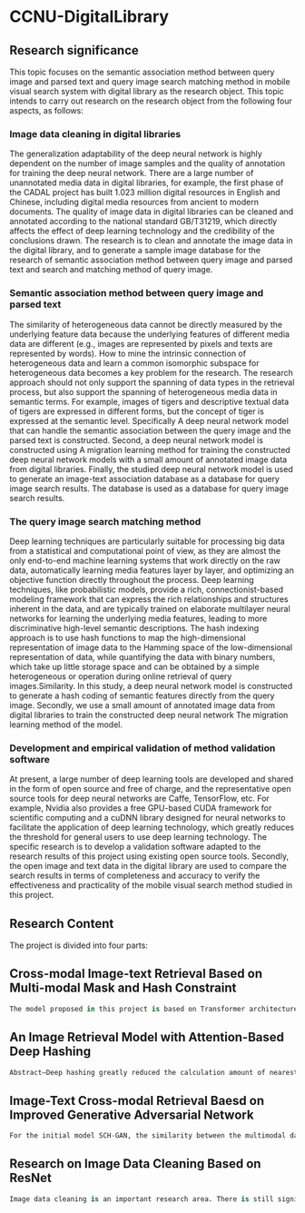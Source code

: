 # CCNU-DigitalLibrary

## Research significance

This topic focuses on the semantic association method between query image and parsed text and query image search matching method in mobile visual search system with digital library as the research object. This topic intends to carry out research on the research object from the following four aspects, as follows:

### **Image data cleaning in digital libraries**

The generalization adaptability of the deep neural network is highly dependent on the number of image samples and the quality of annotation for training the deep neural network. There are a large number of unannotated media data in digital libraries, for example, the first phase of the CADAL project has built 1.023 million digital resources in English and Chinese, including digital media resources from ancient to modern documents. The quality of image data in digital libraries can be cleaned and annotated according to the national standard GB/T31219, which directly affects the effect of deep learning technology and the credibility of the conclusions drawn. The research is to clean and annotate the image data in the digital library, and to generate a sample image database for the research of semantic association method between query image and parsed text and search and matching method of query image.

### **Semantic association method between query image and parsed text**

The similarity of heterogeneous data cannot be directly measured by the underlying feature data because the underlying features of different media data are different (e.g., images are represented by pixels and texts are represented by words). How to mine the intrinsic connection of heterogeneous data and learn a common isomorphic subspace for heterogeneous data becomes a key problem for the research. The research approach should not only support the spanning of data types in the retrieval process, but also support the spanning of heterogeneous media data in semantic terms. For example, images of tigers and descriptive textual data of tigers are expressed in different forms, but the concept of tiger is expressed at the semantic level. Specifically A deep neural network model that can handle the semantic association between the query image and the parsed text is constructed. Second, a deep neural network model is constructed using A migration learning method for training the constructed deep neural network models with a small amount of annotated image data from digital libraries. Finally, the studied deep neural network model is used to generate an image-text association database as a database for query image search results. The database is used as a database for query image search results.

### **The query image search matching method**

Deep learning techniques are particularly suitable for processing big data from a statistical and computational point of view, as they are almost the only end-to-end machine learning systems that work directly on the raw data, automatically learning media features layer by layer, and optimizing an objective function directly throughout the process. Deep learning techniques, like probabilistic models, provide a rich, connectionist-based modeling framework that can express the rich relationships and structures inherent in the data, and are typically trained on elaborate multilayer neural networks for learning the underlying media features, leading to more discriminative high-level semantic descriptions. The hash indexing approach is to use hash functions to map the high-dimensional representation of image data to the Hamming space of the low-dimensional representation of data, while quantifying the data with binary numbers, which take up little storage space and can be obtained by a simple heterogeneous or operation during online retrieval of query images.Similarity. In this study, a deep neural network model is constructed to generate a hash coding of semantic features directly from the query image. Secondly, we use a small amount of annotated image data from digital libraries to train the constructed deep neural network The migration learning method of the model.

### **Development and empirical validation of method validation software**

At present, a large number of deep learning tools are developed and shared in the form of open source and free of charge, and the representative open source tools for deep neural networks are Caffe, TensorFlow, etc. For example, Nvidia also provides a free GPU-based CUDA framework for scientific computing and a cuDNN library designed for neural networks to facilitate the application of deep learning technology, which greatly reduces the threshold for general users to use deep learning technology. The specific research is to develop a validation software adapted to the research results of this project using existing open source tools. Secondly, the open image and text data in the digital library are used to compare the search results in terms of completeness and accuracy to verify the effectiveness and practicality of the mobile visual search method studied in this project.



## Research Content

The project is divided into four parts:


## Cross-modal Image-text Retrieval Based on Multi-modal Mask and Hash Constraint

```python
The model proposed in this project is based on Transformer architecture and the results obtained by using multi-modal mask and hash constraint techniques show that the cross-modal retrieval performance is improved, which is the leading algorithm of its kind and proves the effectiveness of the designed structure.
```

## An Image Retrieval Model with Attention-Based Deep Hashing

```python
Abstract—Deep hashing greatly reduced the calculation amount of nearest neighbor search, avoids dimension disaster, and reduces the cost of data storage. However, the current deep hashing methods directly extract the global features of the image, resulting in a waste of resources. This thesis studies the existing deep hashing methods, adopts the idea of pairwise similarity measure learning, and improves the end-to-end hash generation network to further enhance the effect of image retrieval. The main work of this thesis is to improve the structure of the existing deep hashing network, embed the attention module into the feature extraction process, and construct the Attention Deep Hashing Network (ADHN). The Squeeze-and-Excitation module is improved by using the Gaussian error linear unit activation function, and the SE-G attention module is proposed. And through experiments with different positions and different parameter combinations, it is determined that the SE-G attention module is added after the first and third stages of ResNet50 to implement weight application and reduce feature dimensions. ADHN focuses more intensively on the important information needed for image retrieval during feature extraction, thus further improving the accuracy and efficiency of image retrieval. The experimental results show that on the three public data sets of CIFAR-10, VOC2012 and Flickr25K, ADHN has achieved higher mAP, precision and recall in 16bits, 32bits, 48bits and 64bits hash image retrieval. In terms of mean training time and number of network parameters, ADHN is not inferior to other deep hashing models due to the introduction of SE-G attention module. 
```

## Image-Text Cross-modal Retrieval Baesd on Improved Generative Adversarial Network	

```python
For the initial model SCH-GAN, the similarity between the multimodal data is not well considered, and the dissimilar data is not well separated. In order to solve this problem, a semi-supervised cross-modal hash retrieval based on modal similarity generative adversarial networks(MS-SCH-GAN) is proposed.
```

## Research on Image Data Cleaning Based on ResNet 

```python
Image data cleaning is an important research area. There is still significant research space in the field of image data cleaning. The Cleaning Model for Anomaly Image Data based on ResNet is proposed for anomaly image categories. The model enlarges the input data, uses improved ResNet to categorize and filter inaccurate data, then compares thresholds to eliminate the erroneous images. The proposed model is based on ResNet, which has been optimized and improved. 
```

